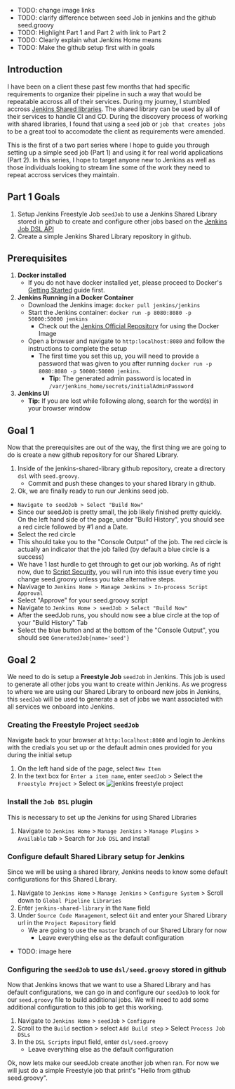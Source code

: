 
* TODO: change image links
* TODO: clarify difference between seed Job in jenkins and the github seed.groovy
* TODO: Highlight Part 1 and Part 2 with link to Part 2
* TODO: Clearly explain what Jenkins Home means
* TODO: Make the github setup first with in goals

## Introduction
I have been on a client these past few months that had specific requirements to organize their pipeline in such a way that would be repeatable accross all of their services. During my journey, I stumbled accross [Jenkins Shared libraries](https://jenkins.io/doc/book/pipeline/shared-libraries/). The shared library can be used by all of their services to handle CI and CD. During the discovery process of working with shared libraries, I found that using a `seed` job or `job that creates jobs` to be a great tool to accomodate the client as requirements were amended. 

This is the first of a two part series where I hope to guide you through setting up a simple seed job (Part 1) and using it for real world applications (Part 2). In this series, I hope to target anyone new to Jenkins as well as those individuals looking to stream line some of the work they need to repeat accross services they maintain.

## Part 1 Goals
1. Setup Jenkins Freestyle Job `seedJob` to use a Jenkins Shared Library stored in github to create and configure other jobs based on the [Jenkins Job DSL API](https://jenkinsci.github.io/job-dsl-plugin/)
2. Create a simple Jenkins Shared Library repository in github.

## Prerequisites
1. **Docker installed** 
   * If you do not have docker installed yet, please proceed to Docker's [Getting Started](https://docs.docker.com/get-started/) guide first.
2. **Jenkins Running in a Docker Container**
    * Download the Jenkins image: `docker pull jenkins/jenkins`
    * Start the Jenkins container: `docker run -p 8080:8080 -p 50000:50000 jenkins`
      * Check out the [Jenkins Official Repository](https://hub.docker.com/_/jenkins/) for using the Docker Image 
    * Open a browser and navigate to `http:localhost:8080` and follow the instructions to complete the setup
      * The first time you set this up, you will need to provide a password that was given to you after running `docker run -p 8080:8080 -p 50000:50000 jenkins`. 
         * **Tip:** The generated admin password is located in `/var/jenkins_home/secrets/initialAdminPassword`
3. **Jenkins UI**
    * **Tip:** If you are lost while following along, search for the word(s) in your browser window

## Goal 1
Now that the prerequisites are out of the way, the first thing we are going to do is create a new github repository for our Shared Library.

  1. Inside of the jenkins-shared-library github repository, create a directory `dsl` with `seed.groovy`. 
      * Commit and push these changes to your shared library in github.
5. Ok, we are finally ready to run our Jenkins seed job.
 * `Navigate to seedJob > Select "Build Now"`
 * Since our seedJob is pretty small, the job likely finished pretty quickly. On the left hand side of the page, under "Build History", you should see a red circle followed by #1 and a Date.
 * Select the red circle
 * This should take you to the "Console Output" of the job. The red circle is actually an indicator that the job failed (by default a blue circle is a success)
 * We have 1 last hurdle to get through to get our job working. As of right now, due to [Script Security](https://github.com/jenkinsci/job-dsl-plugin/wiki/Script-Security), you will run into this issue every time you change seed.groovy unless you take alternative steps.
 * Navivage to `Jenkins Home > Manage Jenkins > In-process Script Approval`
 * Select "Approve" for your seed.groovy script
 * Navigate to `Jenkins Home > seedJob > Select "Build Now"`
 * After the seedJob runs, you should now see a blue circle at the top of your "Build History" Tab
 * Select the blue button and at the bottom of the "Console Output", you should see `GeneratedJob{name='seed'}`



## Goal 2
We need to do is setup a **Freestyle Job** `seedJob` in Jenkins. This job is used to generate all other jobs you want to create within Jenkins. As we progress to where we are using our Shared Library to onboard new jobs in Jenkins, this `seedJob` will be used to generate a set of jobs we want associated with all services we onboard into Jenkins.

### Creating the Freestyle Project `seedJob`
Navigate back to your browser at `http:localhost:8080` and login to Jenkins with the credials you set up or the default admin ones provided for you during the initial setup

  1. On the left hand side of the page, select `New Item`
  2. In the text box for `Enter a item name`, enter `seedJob` > Select the `Freestyle Project` > Select `OK`
  ![jenkins freestyle project](https://raw.githubusercontent.com/kcrane3576/blog-usa/master/images/2018/05/jenkins-shared-library-02.PNG)

### Install the `Job DSL` plugin
This is necessary to set up the Jenkins for using Shared Libraries

  1. Navigate to `Jenkins Home` > `Manage Jenkins` > `Manage Plugins` > `Available` tab > Search for `Job DSL` and install
  
### Configure default Shared Library setup for Jenkins
Since we will be using a shared library, Jenkins needs to know some default configurations for this Shared Library. 

   1. Navigate to `Jenkins Home` > `Manage Jenkins` > `Configure System` > Scroll down to `Global Pipeline Libraries`
   2. Enter `jenkins-shared-library` in the `Name` field
   3. Under `Source Code Management`, select `Git` and enter your Shared Library url in the `Project Repository` field
       * We are going to use the `master` branch of our Shared Library for now
         * Leave everything else as the default configuration
   * TODO: image here

### Configuring the `seedJob` to use `dsl/seed.groovy` stored in github
  Now that Jenkins knows that we want to use a Shared Library and has default configurations, we can go in and configure our `seedJob` to look for our `seed.groovy` file to build additional jobs. We will need to add some additional configuration to this job to get this working.

   1. Navigate to `Jenkins Home` > `seedJob` > `Configure` 
   2. Scroll to the `Build` section > select `Add Build step` > Select `Process Job DSLs`
   3. In the `DSL Scripts` input field, enter `dsl/seed.groovy`
       * Leave everything else as the default configuration
       
       
Ok, now lets make our seedJob create another job when ran. For now we will just do a simple Freestyle job that print's "Hello from github seed.groovy". 
